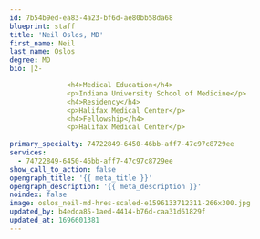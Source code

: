 ```yaml
---
id: 7b54b9ed-ea83-4a23-bf6d-ae80bb58da68
blueprint: staff
title: 'Neil Oslos, MD'
first_name: Neil
last_name: Oslos
degree: MD
bio: |2-

              <h4>Medical Education</h4>
              <p>Indiana University School of Medicine</p>
              <h4>Residency</h4>
              <p>Halifax Medical Center</p>
              <h4>Fellowship</h4>
              <p>Halifax Medical Center</p>
          
primary_specialty: 74722849-6450-46bb-aff7-47c97c8729ee
services:
  - 74722849-6450-46bb-aff7-47c97c8729ee
show_call_to_action: false
opengraph_title: '{{ meta_title }}'
opengraph_description: '{{ meta_description }}'
noindex: false
image: oslos_neil-md-hres-scaled-e1596133712311-266x300.jpg
updated_by: b4edca85-1aed-4414-b76d-caa31d61829f
updated_at: 1696601381
---
```

